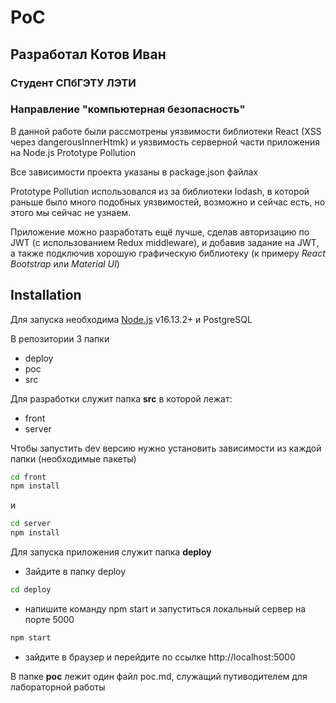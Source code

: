 
# PoC
## Разработал Котов Иван
### Студент СПбГЭТУ ЛЭТИ 
### Направление "компьютерная безопасность"

В данной работе были рассмотрены уязвимости библиотеки React (XSS через dangerousInnerHtmk) и уязвимость серверной части приложения на Node.js Prototype Pollution

Все зависимости проекта указаны в package.json файлах

Prototype Pollution использовался из за библиотеки lodash, в которой раньше было много подобных уязвимостей, возможно и сейчас есть, но этого мы сейчас не узнаем.

Приложение можно разработать ещё лучше, сделав авторизацию по JWT (с использованием Redux middleware), и добавив задание на JWT, а также подключив хорошую графическую библиотеку (к примеру *React Bootstrap* или *Material UI*)

## Installation

Для запуска необходима [Node.js](https://nodejs.org/) v16.13.2+ и PostgreSQL

В репозитории 3 папки
- deploy
- poc
- src

Для разработки служит папка **src** в которой лежат:
- front
- server

Чтобы запустить dev версию нужно установить зависимости из каждой папки (необходимые пакеты)
```sh
cd front
npm install 
```
и 
```sh
cd server
npm install 
```

Для запуска приложения служит папка **deploy**

- Зайдите в папку deploy
```sh
cd deploy
```
- напишите команду npm start и запуститься локальный сервер на порте 5000
```sh
npm start
```
- зайдите в браузер и перейдите по ссылке http://localhost:5000

В папке **poc** лежит один файл poc.md, служащий путиводителем для лабораторной работы 
